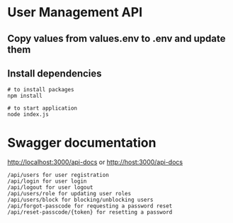 # User Management API

## Copy values from values.env to .env and update them
## Install dependencies 
```
# to install packages 
npm install 

# to start application
node index.js
```

# Swagger documentation 
<http://localhost:3000/api-docs> or <http://host:3000/api-docs>



```
/api/users for user registration
/api/login for user login
/api/logout for user logout
/api/users/role for updating user roles
/api/users/block for blocking/unblocking users
/api/forgot-passcode for requesting a password reset
/api/reset-passcode/{token} for resetting a password

```